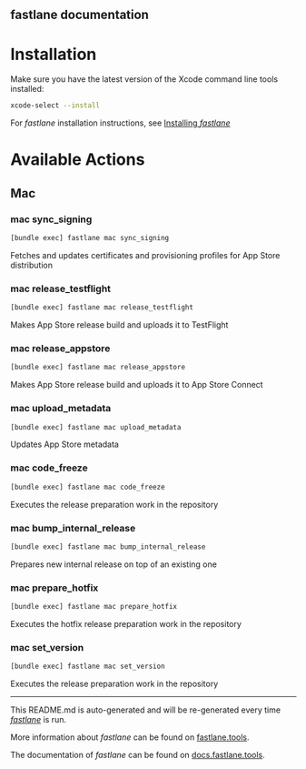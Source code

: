 fastlane documentation
----

# Installation

Make sure you have the latest version of the Xcode command line tools installed:

```sh
xcode-select --install
```

For _fastlane_ installation instructions, see [Installing _fastlane_](https://docs.fastlane.tools/#installing-fastlane)

# Available Actions

## Mac

### mac sync_signing

```sh
[bundle exec] fastlane mac sync_signing
```

Fetches and updates certificates and provisioning profiles for App Store distribution

### mac release_testflight

```sh
[bundle exec] fastlane mac release_testflight
```

Makes App Store release build and uploads it to TestFlight

### mac release_appstore

```sh
[bundle exec] fastlane mac release_appstore
```

Makes App Store release build and uploads it to App Store Connect

### mac upload_metadata

```sh
[bundle exec] fastlane mac upload_metadata
```

Updates App Store metadata

### mac code_freeze

```sh
[bundle exec] fastlane mac code_freeze
```

Executes the release preparation work in the repository

### mac bump_internal_release

```sh
[bundle exec] fastlane mac bump_internal_release
```

Prepares new internal release on top of an existing one

### mac prepare_hotfix

```sh
[bundle exec] fastlane mac prepare_hotfix
```

Executes the hotfix release preparation work in the repository

### mac set_version

```sh
[bundle exec] fastlane mac set_version
```

Executes the release preparation work in the repository

----

This README.md is auto-generated and will be re-generated every time [_fastlane_](https://fastlane.tools) is run.

More information about _fastlane_ can be found on [fastlane.tools](https://fastlane.tools).

The documentation of _fastlane_ can be found on [docs.fastlane.tools](https://docs.fastlane.tools).
